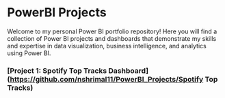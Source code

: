 # PowerBI Projects

Welcome to my personal Power BI portfolio repository! Here you will find a collection of Power BI projects and dashboards that demonstrate my skills and expertise in data visualization, business intelligence, and analytics using Power BI.

### [Project 1: Spotify Top Tracks Dashboard](https://github.com/nshrimal11/PowerBI_Projects/Spotify Top Tracks)
